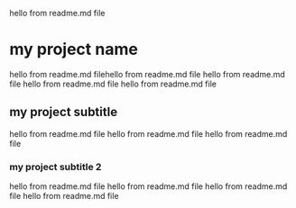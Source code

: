 hello from readme.md file

# my project name


hello from readme.md filehello from readme.md file
hello from readme.md file
hello from readme.md file
hello from readme.md file

## my project subtitle 

hello from readme.md file
hello from readme.md file
hello from readme.md file

### my project subtitle 2

hello from readme.md file
hello from readme.md file
hello from readme.md file
hello from readme.md file